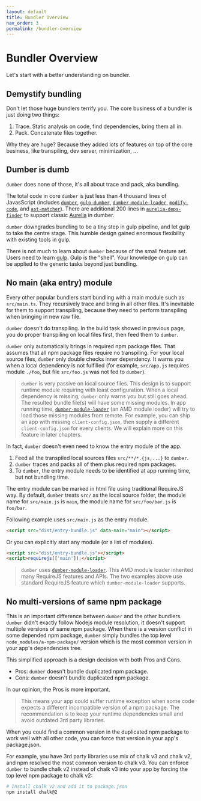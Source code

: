 ```yaml
---
layout: default
title: Bundler Overview
nav_order: 3
permalink: /bundler-overview
---
```


# Bundler Overview

Let's start with a better understanding on bundler.

## Demystify bundling

Don't let those huge bundlers terrify you. The core business of a bundler is just doing two things:

1. Trace. Static analysis on code, find dependencies, bring them all in.
2. Pack. Concatenate files together.

Why they are huge? Because they added lots of features on top of the core business, like transpiling, dev server, minimization, ...

## Dumber is dumb
`dumber` does none of those, it's all about trace and pack, aka bundling.

The total code in core `dumber` is just less than 4 thousand lines of JavasScript (includes [`dumber`](https://github.com/dumberjs/dumber), [`gulp-dumber`](https://github.com/dumberjs/gulp-dumber), [`dumber-module-loader`](https://github.com/dumberjs/dumber-module-loader), [`modify-code`](https://github.com/dumberjs/modify-code), and [`ast-matcher`](https://github.com/dumberjs/ast-matcher)). There are additional 200 lines in [`aurelia-deps-finder`](https://github.com/dumberjs/aurelia-deps-finder) to support classic [Aurelia](https://aurelia.io) in dumber.

`dumber` downgrades bundling to be a tiny step in gulp pipeline, and let gulp to take the centre stage. This humble design gained enormous flexibility with existing tools in gulp.

There is not much to learn about `dumber` because of the small feature set. Users need to learn [gulp](https://gulpjs.com). Gulp is the "shell". Your knowledge on gulp can be applied to the generic tasks beyond just bundling.

## No main (aka entry) module

Every other popular bundlers start bundling with a main module such as `src/main.ts`. They recursively trace and bring in all other files. It's inevitable for them to support transpiling, because they need to perform transpiling when bringing in new raw file.

`dumber` doesn't do transpiling. In the build task showed in previous page, you do proper transpiling on local files first, then feed them to `dumber`.

`dumber` only automatically brings in required npm package files. That assumes that all npm package files require no transpiling. For your local source files, `dumber` only double checks inner dependency. It warns you when a local dependency is not fulfilled (for example, `src/app.js` requires module `./foo`, but file `src/foo.js` was not fed to `dumber`).

> `dumber` is very passive on local source files. This design is to support runtime module requiring with least configuration. When a local dependency is missing, `dumber` only warns you but still goes ahead. The resulted bundle file(s) will have some missing modules. In app running time, [`dumber-module-loader`](https://github.com/dumberjs/dumber-module-loader) (an AMD module loader) will try to load those missing modules from remote. For example, you can ship an app with missing `client-config.json`, then supply a different `client-config.json` for every clients. We will explain more on this feature in later chapters.

In fact, `dumber` doesn't even need to know the entry module of the app.

1. Feed all the transpiled local sources files `src/**/*.{js,...}` to `dumber`.
2. `dumber` traces and packs all of them plus required npm packages.
3. To `dumber`, the entry module needs to be identified at app running time, but not bundling time.

The entry module can be marked in html file using traditional RequireJS way. By default, `dumber` treats `src/` as the local source folder, the module name for `src/main.js` is `main`, the module name for `src/foo/bar.js` is `foo/bar`.

Following example uses `src/main.js` as the entry module.

```html
<script src="dist/entry-bundle.js" data-main="main"></script>
```

Or you can explicitly start any module (or a list of modules).

```html
<script src="dist/entry-bundle.js"></script>
<script>requirejs(['main']);</script>
```

> `dumber` uses [`dumber-module-loader`](https://github.com/dumberjs/dumber-module-loader). This AMD module loader inherited many RequireJS features and APIs. The two examples above use standard RequireJS feature which `dumber-module-loader` supports.

## No multi-versions of same npm package

This is an important difference between `dumber` and the other bundlers. `dumber` didn't exactly follow Nodejs module resolution, it doesn't support multiple versions of same npm package. When there is a version conflict in some depended npm package, `dumber` simply bundles the top level `node_modules/a-npm-package/` version which is the most common version in your app's dependencies tree.

This simplified approach is a design decision with both Pros and Cons.
* Pros: `dumber` doesn't bundle duplicated npm package.
* Cons: `dumber` doesn't bundle duplicated npm package.

In our opinion, the Pros is more important.

> This means your app could suffer runtime exception when some code expects a different incompatible version of a npm package. The recommendation is to keep your runtime dependencies small and avoid outdated 3rd party libraries.

When you could find a common version in the duplicated npm package to work well with all other code, you can force that version in your app's package.json.

For example, you have 3rd party libraries use mix of chalk v3 and chalk v2, and npm resolved the most common version to chalk v3. You can enforce `dumber` to bundle chalk v2 instead of chalk v3 into your app by forcing the top level npm package to chalk v2:

```bash
# Install chalk v2 and add it to package.json
npm install chalk@2
```


